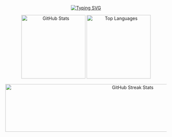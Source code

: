 <p align="center">
  <a href="https://git.io/typing-svg"><img src="https://readme-typing-svg.demolab.com?font=Workbench&size=60&duration=3000&pause=3000&color=A32CF7&center=true&vCenter=true&width=800&height=100&lines=Santiago+Gómez+Ospina;Systems+engineer" alt="Typing SVG" /></a>
</p>

<!-- GitHub Stats -->
<p align="center">
  <img height="200" src="https://github-readme-stats.vercel.app/api?username=SantiGomez2519&include_all_commits=true&hide_border=true&show_icons=true&rank_icon=percentile&card_width=350&exclude_repo=github-readme-stats&theme=onedark&line_height=30&custom_title=SantiGomez2519%27s+Github+stats" alt="GitHub Stats"/>
  <img height="200" src="https://github-readme-stats.vercel.app/api/top-langs/?username=SantiGomez2519&layout=donut&langs_count=10&hide_title=true&role=owner,collaborator&theme=onedark&card_width=300&hide_border=true&custom_title=SantiGomez2519%27s+Language+stats&hide=html,css,shell" alt="Top Languages"/>
</p>

<p align="center">
  <img width="780" height="150" src="https://streak-stats.demolab.com?user=SantiGomez2519&theme=onedark&hide_border=true&border_radius=5&card_width=800" alt="GitHub Streak Stats">
</p>
